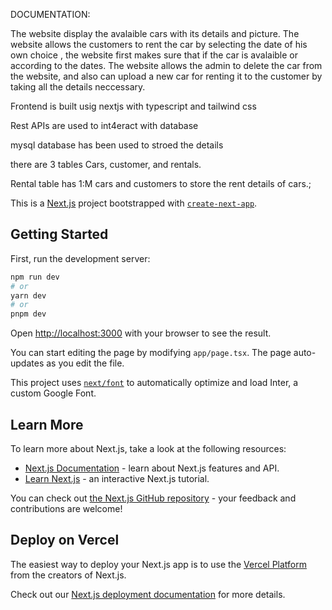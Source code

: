 DOCUMENTATION:

The website display the avalaible cars with its details and picture. The website allows the customers to rent the car by selecting the date of his own choice , 
the website first makes sure that if the car is avalaible or according to the dates. The website allows the admin to delete the car from the website, and also can upload a new car for renting it to the customer
by taking all the details neccessary. 

Frontend is built usig nextjs with typescript and tailwind css 

Rest APIs are used to int4eract with database 

mysql database has been used to stroed the details 

there are 3 tables Cars, customer, and rentals.
 
Rental table has 1:M cars and customers to store the rent details of cars.;





This is a [Next.js](https://nextjs.org/) project bootstrapped with [`create-next-app`](https://github.com/vercel/next.js/tree/canary/packages/create-next-app).

## Getting Started

First, run the development server:

```bash
npm run dev
# or
yarn dev
# or
pnpm dev
```

Open [http://localhost:3000](http://localhost:3000) with your browser to see the result.

You can start editing the page by modifying `app/page.tsx`. The page auto-updates as you edit the file.

This project uses [`next/font`](https://nextjs.org/docs/basic-features/font-optimization) to automatically optimize and load Inter, a custom Google Font.

## Learn More

To learn more about Next.js, take a look at the following resources:

- [Next.js Documentation](https://nextjs.org/docs) - learn about Next.js features and API.
- [Learn Next.js](https://nextjs.org/learn) - an interactive Next.js tutorial.

You can check out [the Next.js GitHub repository](https://github.com/vercel/next.js/) - your feedback and contributions are welcome!

## Deploy on Vercel

The easiest way to deploy your Next.js app is to use the [Vercel Platform](https://vercel.com/new?utm_medium=default-template&filter=next.js&utm_source=create-next-app&utm_campaign=create-next-app-readme) from the creators of Next.js.

Check out our [Next.js deployment documentation](https://nextjs.org/docs/deployment) for more details.

